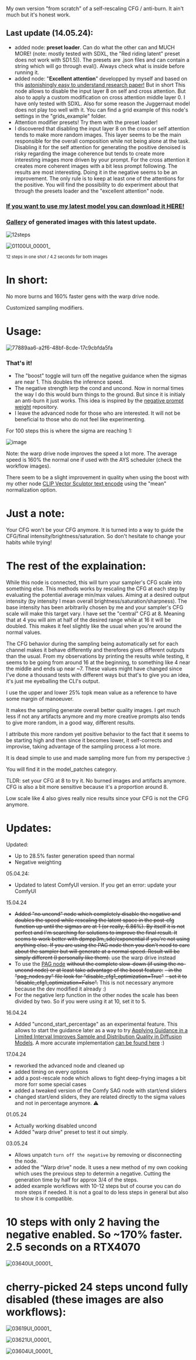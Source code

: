 My own version "from scratch" of a self-rescaling CFG / anti-burn. It ain't much but it's honest work.

## Last update (14.05.24):
- added node: **preset loader**. Can do what the other can and MUCH MORE! (note: mostly tested with SDXL, the "Red riding latent" preset does not work with SD1.5)). The presets are .json files and can contain a string which will go through eval(). Always check what is inside before running it.
- added node: "**Excellent attention**" developped by myself and based on this [astonishingly easy to understand research paper!](https://github.com/Extraltodeus/temp/blob/main/ihave.jpg) But in short This node allows to disable the input layer 8 on self and cross attention. But also to apply a custom modification on cross attention middle layer 0. I have only tested with SDXL. Also for some reason the Juggernaut model does not play too well with it. You can find a grid example of this node's settings in the "grids_example" folder.
- Attention modifier presets! Try them with the preset loader!
- I discovered that disabling the input layer 8 on the cross or self attention tends to make more random images. This layer seems to be the main responsible for the overall composition while not being alone at the task. Disabling it for the self attention for generating the positive denoised is risky regarding the image coherence but tends to create more interesting images more driven by your prompt. For the cross attention it creates more coherent images with a bit less prompt following. The results are most interesting. Doing it in the negative seems to be an improvement. The only rule is to keep at least one of the attentions for the positive. You will find the possibility to do experiment about that through the presets loader and the "excellent attention" node.
  
### [If you want to use my latest model you can download it HERE!](https://www.patreon.com/posts/iris-lux-1051-104239837)
### [Gallery](https://www.patreon.com/posts/example-gallery-104245818) of generated images with this latest update.

![12steps](https://github.com/Extraltodeus/ComfyUI-AutomaticCFG/assets/15731540/b805b94a-a979-42f6-9114-6fc1cb30b63b)

![01100UI_00001_](https://github.com/Extraltodeus/ComfyUI-AutomaticCFG/assets/15731540/00d2f625-f617-496b-98d3-a57ecbc1c478)

<sub>12 steps in one shot / 4.2 seconds for both images</sub>


# In short:

No more burns and 160% faster gens with the warp drive node.

Customized sampling modifiers.

# Usage:

![77889aa6-a2f6-48bf-8cde-17c9cbfda5fa](https://github.com/Extraltodeus/ComfyUI-AutomaticCFG/assets/15731540/c725a06c-8966-43de-ab1c-569e2ff5b151)


### That's it!

- The "boost" toggle will turn off the negative guidance when the sigmas are near 1. This doubles the inference speed.
- The negative strength lerp the cond and uncond. Now in normal times the way I do this would burn things to the ground. But since it is initialy an anti-burn it just works. This idea is inspired by the [negative prompt weight](https://github.com/muerrilla/stable-diffusion-NPW) repository.
- I leave the advanced node for those who are interested. It will not be beneficial to those who do not feel like experimenting.

For 100 steps this is where the sigma are reaching 1:

![image](https://github.com/Extraltodeus/ComfyUI-AutomaticCFG/assets/15731540/525199f1-2857-4027-a96e-105bc4b01860)

Note: the warp drive node improves the speed a lot more. The average speed is 160% the normal one if used with the AYS scheduler (check the workflow images).

There seem to be a slight improvement in quality when using the boost with my other node [CLIP Vector Sculptor text encode](https://github.com/Extraltodeus/Vector_Sculptor_ComfyUI) using the "mean" normalization option.

# Just a note:

Your CFG won't be your CFG anymore. It is turned into a way to guide the CFG/final intensity/brightness/saturation. So don't hesitate to change your habits while trying!

# The rest of the explaination:

While this node is connected, this will turn your sampler's CFG scale into something else.
This methods works by rescaling the CFG at each step by evaluating the potential average min/max values. Aiming at a desired output intensity (by intensity I mean overall brightness/saturation/sharpness).
The base intensity has been arbitrarily chosen by me and your sampler's CFG scale will make this target vary.
I have set the "central" CFG at 8. Meaning that at 4 you will aim at half of the desired range while at 16 it will be doubled. This makes it feel slightly like the usual when you're around the normal values.

The CFG behavior during the sampling being automatically set for each channel makes it behave differently and therefores gives different outputs than the usual.
From my observations by printing the results while testing, it seems to be going from around 16 at the beginning, to something like 4 near the middle and ends up near ~7. 
These values might have changed since I've done a thousand tests with different ways but that's to give you an idea, it's just me eyeballing the CLI's output.

I use the upper and lower 25% topk mean value as a reference to have some margin of manoeuver.

It makes the sampling generate overall better quality images. I get much less if not any artifacts anymore and my more creative prompts also tends to give more random, in a good way, different results.

I attribute this more random yet positive behavior to the fact that it seems to be starting high and then since it becomes lower, it self-corrects and improvise, taking advantage of the sampling process a lot more.

It is dead simple to use and made sampling more fun from my perspective :)

You will find it in the model_patches category.

TLDR: set your CFG at 8 to try it. No burned images and artifacts anymore. CFG is also a bit more sensitive because it's a proportion around 8.

Low scale like 4 also gives really nice results since your CFG is not the CFG anymore.

# Updates:

Updated:
- Up to 28.5% faster generation speed than normal
- Negative weighting

05.04.24:

- Updated to latest ComfyUI version. If you get an error: update your ComfyUI

15.04.24

- ~~Added "no uncond" node which completely disable the negative and doubles the speed while rescaling the latent space in the post-cfg function up until the sigmas are at 1 (or really, 6.86%). By itself it is not perfect and I'm searching for solutions to improve the final result. It seems to work better with dpmpp3m_sde/exponential if you're not using anything else. If you are using the PAG node then you don't need to care about the sampler but will generate at a normal speed. Result will be simply different (I personally like them).~~ use the warp drive instead
- To use the [PAG node](https://github.com/pamparamm/sd-perturbed-attention/tree/master) ~~without the complete slow-down (if using the no-uncond node) or at least take advantage of the boost feature:~~
  ~~- in the "pag_nodes.py" file look for "disable_cfg1_optimization=True"~~
  ~~- set it to "disable_cfg1_optimization=False".~~ This is not necessary anymore because the dev modified it already :)
- For the negative lerp function in the other nodes the scale has been divided by two. So if you were using it at 10, set it to 5.

16.04.24

- Added "uncond_start_percentage" as an experimental feature. This allows to start the guidance later as a way to try [Applying Guidance in a Limited Interval Improves
Sample and Distribution Quality in Diffusion Models](https://arxiv.org/pdf/2404.07724.pdf). A more accurate implementation [can be found here](https://github.com/ericbeyer/guidance_interval) :)

17.04.24

- reworked the advanced node and cleaned up
- added timing on every options
- add a post-rescale node which allows to fight deep-frying images a bit more forr some special cases
- added a tweaked version of the Comfy SAG node with start/end sliders
- changed start/end sliders, they are related directly to the sigma values and not in percentage anymore. ⚠

01.05.24

- Actually working disabled uncond
- Added "warp drive" preset to test it out simply.

03.05.24

- Allows unpatch `turn off the negative` by removing or disconnecting the node.
- added the "Warp drive" node. It uses a new method of my own cooking which uses the previous step to determin a negative. Cutting the generation time by half for approx 3/4 of the steps.
- added example workflows with 10-12 steps but of course you can do more steps if needed. It is not a goal to do less steps in general but also to show it is compatible.

# 10 steps with only 2 having the negative enabled. So ~170% faster. 2.5 seconds on a RTX4070

![03640UI_00001_](https://github.com/Extraltodeus/ComfyUI-AutomaticCFG/assets/15731540/673cb47a-095f-4ebb-a186-2f6a49ffd2e1)

# cherry-picked 24 steps uncond fully disabled (these images are also workflows):


![03619UI_00001_](https://github.com/Extraltodeus/ComfyUI-AutomaticCFG/assets/15731540/19ee6edc-b039-4472-9ec2-c08ea15dd908)

![03621UI_00001_](https://github.com/Extraltodeus/ComfyUI-AutomaticCFG/assets/15731540/52695e1c-d28e-427f-9109-7ee4e4b3a5f6)

![03604UI_00001_](https://github.com/Extraltodeus/ComfyUI-AutomaticCFG/assets/15731540/ca391b46-f587-43da-98da-a87e4982e4ed)
